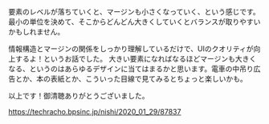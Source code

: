 要素のレベルが落ちていくと、マージンも小さくなっていく、という感じです。
最小の単位を決めて、そこからどんどん大きくしていくとバランスが取りやすいかもしれません。

情報構造とマージンの関係をしっかり理解しているだけで、UIのクオリティが向上するよ！というお話でした。
大きい要素になればなるほどマージンも大きくなる、というのはあらゆるデザインに当てはまるかと思います。電車の中吊り広告とか、本の表紙とか、こういった目線で見てみるとちょっと楽しいかも。

以上です！御清聴ありがとうございました。




https://techracho.bpsinc.jp/nishi/2020_01_29/87837